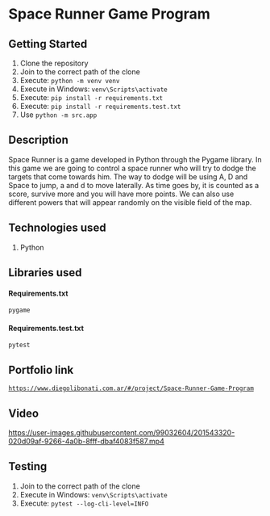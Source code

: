 # Space Runner Game Program

## Getting Started

1. Clone the repository
2. Join to the correct path of the clone
3. Execute: `python -m venv venv`
4. Execute in Windows: `venv\Scripts\activate`
5. Execute: `pip install -r requirements.txt`
6. Execute: `pip install -r requirements.test.txt`
7. Use `python -m src.app`

## Description

Space Runner is a game developed in Python through the Pygame library. In this game we are going to control a space runner who will try to dodge the targets that come towards him. The way to dodge will be using A, D and Space to jump, a and d to move laterally. As time goes by, it is counted as a score, survive more and you will have more points. We can also use different powers that will appear randomly on the visible field of the map.

## Technologies used

1. Python

## Libraries used

#### Requirements.txt

```
pygame
```

#### Requirements.test.txt

```
pytest
```

## Portfolio link

[`https://www.diegolibonati.com.ar/#/project/Space-Runner-Game-Program`](https://www.diegolibonati.com.ar/#/project/Space-Runner-Game-Program)

## Video

https://user-images.githubusercontent.com/99032604/201543320-020d09af-9266-4a0b-8fff-dbaf4083f587.mp4

## Testing

1. Join to the correct path of the clone
2. Execute in Windows: `venv\Scripts\activate`
3. Execute: `pytest --log-cli-level=INFO`